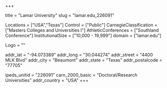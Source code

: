 
+++

title = "Lamar University"
slug = "lamar.edu_226091"

Locations = ["USA","Texas"]
Control = ["Public"]
CarnegieClassification = ["Masters Colleges and Universities I"]
AthleticConferences = ["Southland Conference"]
InstitutionalSize = ["10,000 - 19,999"]
domain = ["lamar.edu"]

Logo = ""

addr_lat = "-94.073389"
addr_long = "30.044274"
addr_street = "4400 MLK Blvd"
addr_city = "Beaumont"
addr_state = "Texas"
addr_postalcode = "77705"

ipeds_unitid = "226091"
carn_2000_basic = "Doctoral/Research Universities"
addr_country = "USA"
+++
    
